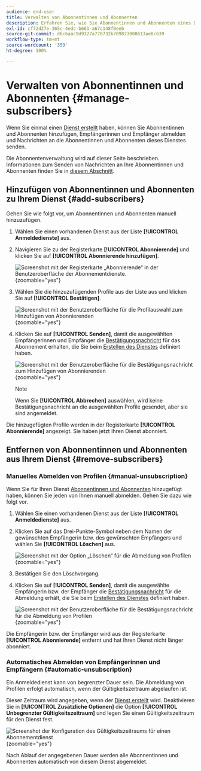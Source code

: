 ```yaml
---
audience: end-user
title: Verwalten von Abonnentinnen und Abonnenten
description: Erfahren Sie, wie Sie Abonnentinnen und Abonnenten eines Dienstes i Adobe Campaign Web verwalten und wie Sie an sie versenden.
exl-id: cf72d27e-365c-4edc-b661-a67c148f0eeb
source-git-commit: d6c6aac9d9127a770732b709873008613ae8c639
workflow-type: tm+mt
source-wordcount: '359'
ht-degree: 100%

---
```


# Verwalten von Abonnentinnen und Abonnenten {#manage-subscribers}

Wenn Sie einmal einen [Dienst erstellt](manage-services.md#create-service) haben, können Sie Abonnentinnen und Abonnenten hinzufügen, Empfängerinnen und Empfänger abmelden und Nachrichten an die Abonnentinnen und Abonnenten dieses Dienstes senden.

Die Abonnentenverwaltung wird auf dieser Seite beschrieben. Informationen zum Senden von Nachrichten an Ihre Abonnentinnen und Abonnenten finden Sie in [diesem Abschnitt](../msg/send-to-subscribers.md).

## Hinzufügen von Abonnentinnen und Abonnenten zu Ihrem Dienst {#add-subscribers}

Gehen Sie wie folgt vor, um Abonnentinnen und Abonnenten manuell hinzuzufügen.

1. Wählen Sie einen vorhandenen Dienst aus der Liste **[!UICONTROL Anmeldedienste]** aus.

1. Navigieren Sie zu der Registerkarte **[!UICONTROL Abonnierende]** und klicken Sie auf **[!UICONTROL Abonnierende hinzufügen]**.

   ![Screenshot mit der Registerkarte „Abonnierende“ in der Benutzeroberfläche der Abonnementdienste.](assets/service-subscribers-tab.png){zoomable="yes"}

1. Wählen Sie die hinzuzufügenden Profile aus der Liste aus und klicken Sie auf **[!UICONTROL Bestätigen]**.

   ![Screenshot mit der Benutzeroberfläche für die Profilauswahl zum Hinzufügen von Abonnierenden](assets/service-subscribers-select-profiles.png){zoomable="yes"}

1. Klicken Sie auf **[!UICONTROL Senden]**<!--if you click cancel, does it mean that no message is sent but recipients are still subscribed, or they are not subscribed? it's 2 different actions in the console)-->, damit die ausgewählten Empfängerinnen und Empfänger die [Bestätigungsnachricht](manage-services.md#create-confirmation-message) für das Abonnement erhalten, die Sie beim [Erstellen des Dienstes](manage-services.md#create-service) definiert haben.

   ![Screenshot mit der Benutzeroberfläche für die Bestätigungsnachricht zum Hinzufügen von Abonnierenden](assets/service-subscribers-confirmation-msg.png){zoomable="yes"}

   >[!NOTE]
   >
   >Wenn Sie **[!UICONTROL Abbrechen]** auswählen, wird keine Bestätigungsnachricht an die ausgewählten Profile gesendet, aber sie sind angemeldet.

Die hinzugefügten Profile werden in der Registerkarte **[!UICONTROL Abonnierende]** angezeigt. Sie haben jetzt Ihren Dienst abonniert.

## Entfernen von Abonnentinnen und Abonnenten aus Ihrem Dienst {#remove-subscribers}

### Manuelles Abmelden von Profilen {#manual-unsubscription}

Wenn Sie für Ihren Dienst [Abonnentinnen und Abonnenten](#add-subscribers) hinzugefügt haben, können Sie jeden von Ihnen manuell abmelden. Gehen Sie dazu wie folgt vor.

1. Wählen Sie einen vorhandenen Dienst aus der Liste **[!UICONTROL Anmeldedienste]** aus.

1. Klicken Sie auf das Drei-Punkte-Symbol neben dem Namen der gewünschten Empfängerin bzw. des gewünschten Empfängers und wählen Sie **[!UICONTROL Löschen]** aus.

   ![Screenshot mit der Option „Löschen“ für die Abmeldung von Profilen](assets/service-subscribers-delete.png){zoomable="yes"}

1. Bestätigen Sie den Löschvorgang.

1. Klicken Sie auf **[!UICONTROL Senden]**, damit die ausgewählte Empfängerin bzw. der Empfänger die [Bestätigungsnachricht](manage-services.md#create-confirmation-message) für die Abmeldung erhält, die Sie beim [Erstellen des Dienstes](manage-services.md#create-service) definiert haben.

   ![Screenshot mit der Benutzeroberfläche für die Bestätigungsnachricht für die Abmeldung von Profilen](assets/service-subscribers-delete-confirmation.png){zoomable="yes"}

Die Empfängerin bzw. der Empfänger wird aus der Registerkarte **[!UICONTROL Abonnierende]** entfernt und hat Ihren Dienst nicht länger abonniert.

### Automatisches Abmelden von Empfängerinnen und Empfängern {#automatic-unsubscription}

Ein Anmeldedienst kann von begrenzter Dauer sein. Die Abmeldung von Profilen erfolgt automatisch, wenn der Gültigkeitszeitraum abgelaufen ist.

Dieser Zeitraum wird angegeben, wenn der [Dienst erstellt](manage-services.md#create-service) wird. Deaktivieren Sie in **[!UICONTROL Zusätzliche Optionen]** die Option **[!UICONTROL Unbegrenzter Gültigkeitszeitraum]** und legen Sie einen Gültigkeitszeitraum für den Dienst fest.

![Screenshot der Konfiguration des Gültigkeitszeitraums für einen Abonnementdienst](assets/service-create-validity-period.png){zoomable="yes"}

Nach Ablauf der angegebenen Dauer werden alle Abonnentinnen und Abonnenten automatisch von diesem Dienst abgemeldet.